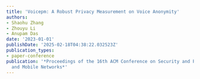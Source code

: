 ```yaml
---
title: 'Voicepm: A Robust Privacy Measurement on Voice Anonymity'
authors:
- Shaohu Zhang
- Zhouyu Li
- Anupam Das
date: '2023-01-01'
publishDate: '2025-02-18T04:38:22.032523Z'
publication_types:
- paper-conference
publication: '*Proceedings of the 16th ACM Conference on Security and Privacy in Wireless
  and Mobile Networks*'
---
```

